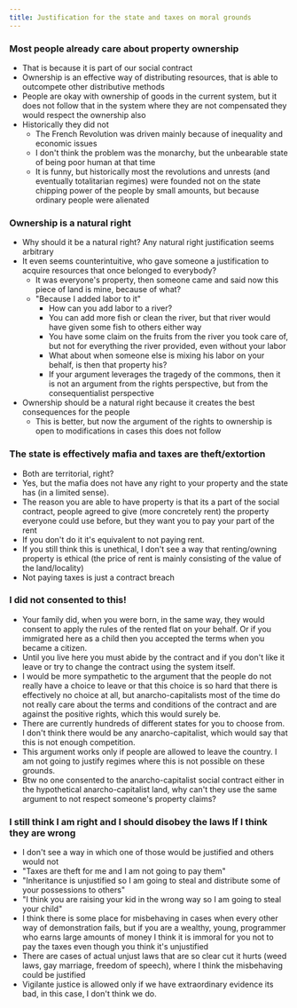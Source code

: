 ```yaml
---
title: Justification for the state and taxes on moral grounds
---
```

### Most people already care about property ownership
* That is because it is part of our social contract
* Ownership is an effective way of distributing resources, that is able to outcompete other distributive methods
* People are okay with ownership of goods in the current system, but it does not follow that in the system where they are not compensated they would respect the ownership also
* Historically they did not
	* The French Revolution was driven mainly because of inequality and economic issues
	* I don't think the problem was the monarchy, but the unbearable state of being poor human at that time
	* It is funny, but historically most the revolutions and unrests (and eventually totalitarian regimes) were founded not on the state chipping power of the people by small amounts, but because ordinary people were alienated
### Ownership is a natural right
* Why should it be a natural right? Any natural right justification seems arbitrary
* It even seems counterintuitive, who gave someone a justification to acquire resources that once belonged to everybody?
	* It was everyone's property, then someone came and said now this piece of land is mine, because of what?
	* "Because I added labor to it"
		* How can you add labor to a river? 
		* You can add more fish or clean the river, but that river would have given some fish to others either way
		* You have some claim on the fruits from the river you took care of, but not for everything the river provided, even without your labor
		* What about when someone else is mixing his labor on your behalf, is then that property his?
		* If your argument leverages the tragedy of the commons, then it is not an argument from the rights perspective, but from the consequentialist perspective
* Ownership should be a natural right because it creates the best consequences for the people
	* This is better, but now the argument of the rights to ownership is open to modifications in cases this does not follow
### The state is effectively mafia and taxes are theft/extortion
* Both are territorial, right?
* Yes, but the mafia does not have any right to your property and the state has (in a limited sense).
* The reason you are able to have property is that its a part of the social contract, people agreed to give (more concretely rent) the property everyone could use before, but they want you to pay your part of the rent
* If you don't do it it's equivalent to not paying rent.
* If you still think this is unethical, I don't see a way that renting/owning property is ethical (the price of rent is mainly consisting of the value of the land/locality)
* Not paying taxes is just a contract breach
### I did not consented to this!
* Your family did, when you were born, in the same way, they would consent to apply the rules of the rented flat on your behalf. Or if you immigrated here as a child then you accepted the terms when you became a citizen.
* Until you live here you must abide by the contract and if you don't like it leave or try to change the contract using the system itself.
* I would be more sympathetic to the argument that the people do not really have a choice to leave or that this choice is so hard that there is effectively no choice at all, but anarcho-capitalists most of the time do not really care about the terms and conditions of the contract and are against the positive rights, which this would surely be.
* There are currently hundreds of different states for you to choose from. I don't think there would be any anarcho-capitalist, which would say that this is not enough competition.
* This argument works only if people are allowed to leave the country. I am not going to justify regimes where this is not possible on these grounds.
* Btw no one consented to the anarcho-capitalist social contract either in the hypothetical anarcho-capitalist land, why can't they use the same argument to not respect someone's property claims?
### I still think I am right and I should disobey the laws If I think they are wrong
* I don't see a way in which one of those would be justified and others would not
* "Taxes are theft for me and I am not going to pay them"
* "Inheritance is unjustified so I am going to steal and distribute some of your possessions to others"
* "I think you are raising your kid in the wrong way so I am going to steal your child"
* I think there is some place for misbehaving in cases when every other way of demonstration fails, but if you are a wealthy, young, programmer who earns large amounts of money I think it is immoral for you not to pay the taxes even though you think it's unjustified
* There are cases of actual unjust laws that are so clear cut it hurts (weed laws, gay marriage, freedom of speech), where I think the misbehaving could be justified
* Vigilante justice is allowed only if we have extraordinary evidence its bad, in this case, I don't think we do.
